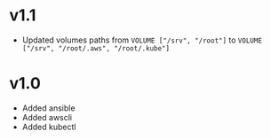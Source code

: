 # v1.1
* Updated volumes paths from `VOLUME ["/srv", "/root"]` to `VOLUME ["/srv", "/root/.aws", "/root/.kube"]`

# v1.0

* Added ansible
* Added awscli
* Added kubectl
